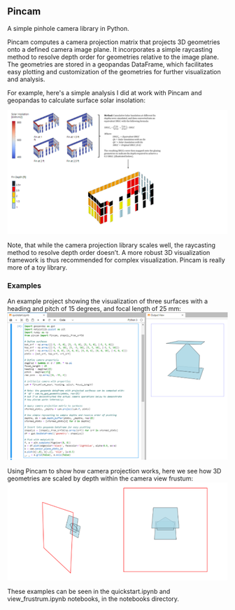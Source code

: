 ## Pincam
A simple pinhole camera library in Python. 

Pincam computes a camera projection matrix that projects 3D geometries onto a defined camera image plane. It incorporates a simple raycasting method to resolve depth order for geometries relative to the image plane. The geometries are stored in a geopandas DataFrame, which facilitates easy plotting and customization of the geometries for further visualization and analysis. 

For example, here's a simple analysis I did at work with Pincam and geopandas to calculate surface solar insolation:

![x](/resources/imgs/solar_analysis.png "x")

Note, that while the camera projection library scales well, the raycasting method to resolve depth order doesn’t. A more robust 3D visualization framework is thus recommended for complex visualization. Pincam is really more of a toy library.   

### Examples
An example project showing the visualization of three surfaces with a heading and pitch of 15 degrees, and focal length of 25 mm:
![x](/resources/imgs/box_example_2.PNG "x")

Using Pincam to show how camera projection works, here we see how 3D geometries are scaled by depth within the camera view frustum:
![x](/resources/imgs/view_frustrum.png "x")

These examples can be seen in the quickstart.ipynb and view_frustrum.ipynb notebooks, in the notebooks directory. 

